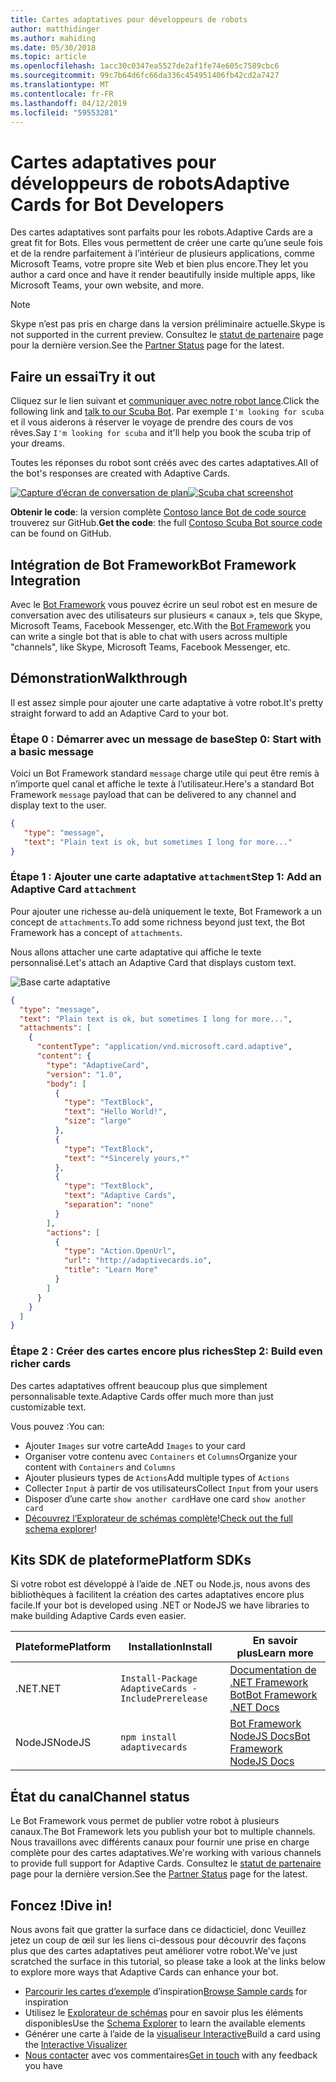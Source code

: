 ```yaml
---
title: Cartes adaptatives pour développeurs de robots
author: matthidinger
ms.author: mahiding
ms.date: 05/30/2018
ms.topic: article
ms.openlocfilehash: 1acc30c0347ea5527de2af1fe74e605c7589cbc6
ms.sourcegitcommit: 99c7b64d6fc66da336c454951406fb42cd2a7427
ms.translationtype: MT
ms.contentlocale: fr-FR
ms.lasthandoff: 04/12/2019
ms.locfileid: "59553281"
---
```

# <a name="adaptive-cards-for-bot-developers"></a><span data-ttu-id="97683-102">Cartes adaptatives pour développeurs de robots</span><span class="sxs-lookup"><span data-stu-id="97683-102">Adaptive Cards for Bot Developers</span></span>

<span data-ttu-id="97683-103">Des cartes adaptatives sont parfaits pour les robots.</span><span class="sxs-lookup"><span data-stu-id="97683-103">Adaptive Cards are a great fit for Bots.</span></span> <span data-ttu-id="97683-104">Elles vous permettent de créer une carte qu’une seule fois et de la rendre parfaitement à l’intérieur de plusieurs applications, comme Microsoft Teams, votre propre site Web et bien plus encore.</span><span class="sxs-lookup"><span data-stu-id="97683-104">They let you author a card once and have it render beautifully inside multiple apps, like  Microsoft Teams, your own website, and more.</span></span>

> [!NOTE]
> <span data-ttu-id="97683-105">Skype n’est pas pris en charge dans la version préliminaire actuelle.</span><span class="sxs-lookup"><span data-stu-id="97683-105">Skype is not supported in the current preview.</span></span> <span data-ttu-id="97683-106">Consultez le [statut de partenaire](../resources/partners.md) page pour la dernière version.</span><span class="sxs-lookup"><span data-stu-id="97683-106">See the [Partner Status](../resources/partners.md) page for the latest.</span></span>

## <a name="try-it-out"></a><span data-ttu-id="97683-107">Faire un essai</span><span class="sxs-lookup"><span data-stu-id="97683-107">Try it out</span></span>

<span data-ttu-id="97683-108">Cliquez sur le lien suivant et [communiquer avec notre robot lance](http://contososcubademo.azurewebsites.net/).</span><span class="sxs-lookup"><span data-stu-id="97683-108">Click the following link and [talk to our Scuba Bot](http://contososcubademo.azurewebsites.net/).</span></span> <span data-ttu-id="97683-109">Par exemple `I'm looking for scuba` et il vous aiderons à réserver le voyage de prendre des cours de vos rêves.</span><span class="sxs-lookup"><span data-stu-id="97683-109">Say `I'm looking for scuba` and it'll help you book the scuba trip of your dreams.</span></span>  

<span data-ttu-id="97683-110">Toutes les réponses du robot sont créés avec des cartes adaptatives.</span><span class="sxs-lookup"><span data-stu-id="97683-110">All of the bot's responses are created with Adaptive Cards.</span></span>

<span data-ttu-id="97683-111">[![Capture d’écran de conversation de plan](media/bots/scuba-chat.png)](http://contososcubademo.azurewebsites.net/)</span><span class="sxs-lookup"><span data-stu-id="97683-111">[![Scuba chat screenshot](media/bots/scuba-chat.png)](http://contososcubademo.azurewebsites.net/)</span></span>

<span data-ttu-id="97683-112">**Obtenir le code**: la version complète [Contoso lance Bot de code source](https://github.com/matthidinger/ContosoScubaBot
) trouverez sur GitHub.</span><span class="sxs-lookup"><span data-stu-id="97683-112">**Get the code**: the full [Contoso Scuba Bot source code](https://github.com/matthidinger/ContosoScubaBot
) can be found on GitHub.</span></span>


## <a name="bot-framework-integration"></a><span data-ttu-id="97683-113">Intégration de Bot Framework</span><span class="sxs-lookup"><span data-stu-id="97683-113">Bot Framework Integration</span></span>

<span data-ttu-id="97683-114">Avec le [Bot Framework](https://dev.botframework.com/) vous pouvez écrire un seul robot est en mesure de conversation avec des utilisateurs sur plusieurs « canaux », tels que Skype, Microsoft Teams, Facebook Messenger, etc.</span><span class="sxs-lookup"><span data-stu-id="97683-114">With the [Bot Framework](https://dev.botframework.com/) you can write a single bot that is able to chat with users across multiple "channels", like Skype, Microsoft Teams, Facebook Messenger, etc.</span></span>

## <a name="walkthrough"></a><span data-ttu-id="97683-115">Démonstration</span><span class="sxs-lookup"><span data-stu-id="97683-115">Walkthrough</span></span>

<span data-ttu-id="97683-116">Il est assez simple pour ajouter une carte adaptative à votre robot.</span><span class="sxs-lookup"><span data-stu-id="97683-116">It's pretty straight forward to add an Adaptive Card to your bot.</span></span>

### <a name="step-0-start-with-a-basic-message"></a><span data-ttu-id="97683-117">Étape 0 : Démarrer avec un message de base</span><span class="sxs-lookup"><span data-stu-id="97683-117">Step 0: Start with a basic message</span></span>

<span data-ttu-id="97683-118">Voici un Bot Framework standard `message` charge utile qui peut être remis à n’importe quel canal et affiche le texte à l’utilisateur.</span><span class="sxs-lookup"><span data-stu-id="97683-118">Here's a standard Bot Framework `message` payload that can be delivered to any channel and display text to the user.</span></span>

```json
{
   "type": "message",
   "text": "Plain text is ok, but sometimes I long for more..."
}
```

### <a name="step-1-add-an-adaptive-card-attachment"></a><span data-ttu-id="97683-119">Étape 1 : Ajouter une carte adaptative `attachment`</span><span class="sxs-lookup"><span data-stu-id="97683-119">Step 1: Add an Adaptive Card `attachment`</span></span>

<span data-ttu-id="97683-120">Pour ajouter une richesse au-delà uniquement le texte, Bot Framework a un concept de `attachments`.</span><span class="sxs-lookup"><span data-stu-id="97683-120">To add some richness beyond just text, the Bot Framework has a concept of `attachments`.</span></span> 

<span data-ttu-id="97683-121">Nous allons attacher une carte adaptative qui affiche le texte personnalisé.</span><span class="sxs-lookup"><span data-stu-id="97683-121">Let's attach an Adaptive Card that displays custom text.</span></span>

![Base carte adaptative](media/bots/hello-adaptivecards.png)

```json
{
  "type": "message",
  "text": "Plain text is ok, but sometimes I long for more...",
  "attachments": [
    {
      "contentType": "application/vnd.microsoft.card.adaptive",
      "content": {
        "type": "AdaptiveCard",
        "version": "1.0",
        "body": [
          {
            "type": "TextBlock",
            "text": "Hello World!",
            "size": "large"
          },
          {
            "type": "TextBlock",
            "text": "*Sincerely yours,*"
          },
          {
            "type": "TextBlock",
            "text": "Adaptive Cards",
            "separation": "none"
          }
        ],
        "actions": [
          {
            "type": "Action.OpenUrl",
            "url": "http://adaptivecards.io",
            "title": "Learn More"
          }
        ]
      }
    }
  ]
}
```

### <a name="step-2-build-even-richer-cards"></a><span data-ttu-id="97683-123">Étape 2 : Créer des cartes encore plus riches</span><span class="sxs-lookup"><span data-stu-id="97683-123">Step 2: Build even richer cards</span></span> 

<span data-ttu-id="97683-124">Des cartes adaptatives offrent beaucoup plus que simplement personnalisable texte.</span><span class="sxs-lookup"><span data-stu-id="97683-124">Adaptive Cards offer much more than just customizable text.</span></span> 

<span data-ttu-id="97683-125">Vous pouvez :</span><span class="sxs-lookup"><span data-stu-id="97683-125">You can:</span></span> 

* <span data-ttu-id="97683-126">Ajouter `Images` sur votre carte</span><span class="sxs-lookup"><span data-stu-id="97683-126">Add `Images` to your card</span></span>
* <span data-ttu-id="97683-127">Organiser votre contenu avec `Containers` et `Columns`</span><span class="sxs-lookup"><span data-stu-id="97683-127">Organize your content with `Containers` and `Columns`</span></span>
* <span data-ttu-id="97683-128">Ajouter plusieurs types de `Actions`</span><span class="sxs-lookup"><span data-stu-id="97683-128">Add multiple types of `Actions`</span></span>
* <span data-ttu-id="97683-129">Collecter `Input` à partir de vos utilisateurs</span><span class="sxs-lookup"><span data-stu-id="97683-129">Collect `Input` from your users</span></span>
* <span data-ttu-id="97683-130">Disposer d’une carte `show another card`</span><span class="sxs-lookup"><span data-stu-id="97683-130">Have one card `show another card`</span></span>
* <span data-ttu-id="97683-131">[Découvrez l’Explorateur de schémas complète](http://adaptivecards.io/explorer/)!</span><span class="sxs-lookup"><span data-stu-id="97683-131">[Check out the full schema explorer](http://adaptivecards.io/explorer/)!</span></span> 

## <a name="platform-sdks"></a><span data-ttu-id="97683-132">Kits SDK de plateforme</span><span class="sxs-lookup"><span data-stu-id="97683-132">Platform SDKs</span></span>

<span data-ttu-id="97683-133">Si votre robot est développé à l’aide de .NET ou Node.js, nous avons des bibliothèques à facilitent la création des cartes adaptatives encore plus facile.</span><span class="sxs-lookup"><span data-stu-id="97683-133">If your bot is developed using .NET or NodeJS we have libraries to make building Adaptive Cards even easier.</span></span>

<span data-ttu-id="97683-134">Plateforme</span><span class="sxs-lookup"><span data-stu-id="97683-134">Platform</span></span>|<span data-ttu-id="97683-135">Installation</span><span class="sxs-lookup"><span data-stu-id="97683-135">Install</span></span>|<span data-ttu-id="97683-136">En savoir plus</span><span class="sxs-lookup"><span data-stu-id="97683-136">Learn more</span></span>
--------|-------|----------
<span data-ttu-id="97683-137">.NET</span><span class="sxs-lookup"><span data-stu-id="97683-137">.NET</span></span> | `Install-Package AdaptiveCards -IncludePrerelease` | [<span data-ttu-id="97683-138">Documentation de .NET Framework Bot</span><span class="sxs-lookup"><span data-stu-id="97683-138">Bot Framework .NET Docs</span></span>](https://docs.microsoft.com/en-us/bot-framework/dotnet/bot-builder-dotnet-add-rich-card-attachments)
<span data-ttu-id="97683-139">NodeJS</span><span class="sxs-lookup"><span data-stu-id="97683-139">NodeJS</span></span> | `npm install adaptivecards` | [<span data-ttu-id="97683-140">Bot Framework NodeJS Docs</span><span class="sxs-lookup"><span data-stu-id="97683-140">Bot Framework NodeJS Docs</span></span>](https://docs.microsoft.com/en-us/bot-framework/nodejs/bot-builder-nodejs-send-rich-cards)


## <a name="channel-status"></a><span data-ttu-id="97683-141">État du canal</span><span class="sxs-lookup"><span data-stu-id="97683-141">Channel status</span></span>

<span data-ttu-id="97683-142">Le Bot Framework vous permet de publier votre robot à plusieurs canaux.</span><span class="sxs-lookup"><span data-stu-id="97683-142">The Bot Framework lets you publish your bot to multiple channels.</span></span> <span data-ttu-id="97683-143">Nous travaillons avec différents canaux pour fournir une prise en charge complète pour des cartes adaptatives.</span><span class="sxs-lookup"><span data-stu-id="97683-143">We're working with various channels to provide full support for Adaptive Cards.</span></span> <span data-ttu-id="97683-144">Consultez le [statut de partenaire](../resources/partners.md) page pour la dernière version.</span><span class="sxs-lookup"><span data-stu-id="97683-144">See the [Partner Status](../resources/partners.md) page for the latest.</span></span>


## <a name="dive-in"></a><span data-ttu-id="97683-145">Foncez !</span><span class="sxs-lookup"><span data-stu-id="97683-145">Dive in!</span></span>

<span data-ttu-id="97683-146">Nous avons fait que gratter la surface dans ce didacticiel, donc Veuillez jetez un coup de œil sur les liens ci-dessous pour découvrir des façons plus que des cartes adaptatives peut améliorer votre robot.</span><span class="sxs-lookup"><span data-stu-id="97683-146">We've just scratched the surface in this tutorial, so please take a look at the links below to explore more ways that Adaptive Cards can enhance your bot.</span></span>

* <span data-ttu-id="97683-147">[Parcourir les cartes d’exemple](http://adaptivecards.io/samples/) d’inspiration</span><span class="sxs-lookup"><span data-stu-id="97683-147">[Browse Sample cards](http://adaptivecards.io/samples/) for inspiration</span></span>
* <span data-ttu-id="97683-148">Utilisez le [Explorateur de schémas](http://adaptivecards.io/explorer) pour en savoir plus les éléments disponibles</span><span class="sxs-lookup"><span data-stu-id="97683-148">Use the [Schema Explorer](http://adaptivecards.io/explorer) to learn the available elements</span></span>
* <span data-ttu-id="97683-149">Générer une carte à l’aide de la [visualiseur Interactive](http://adaptivecards.io/visualizer/index.html?hostApp=Skype)</span><span class="sxs-lookup"><span data-stu-id="97683-149">Build a card using the [Interactive Visualizer](http://adaptivecards.io/visualizer/index.html?hostApp=Skype)</span></span>
* <span data-ttu-id="97683-150">[Nous contacter](http://adaptivecards.io/connect) avec vos commentaires</span><span class="sxs-lookup"><span data-stu-id="97683-150">[Get in touch](http://adaptivecards.io/connect) with any feedback you have</span></span>
